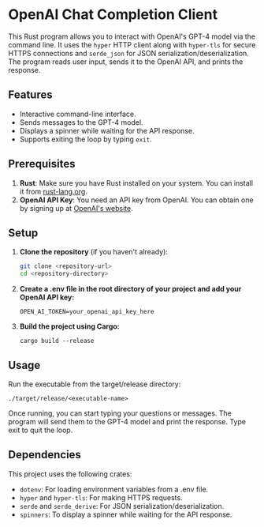 # OpenAI Chat Completion Client

This Rust program allows you to interact with OpenAI's GPT-4 model via the command line. It uses the `hyper` HTTP client along with `hyper-tls` for secure HTTPS connections and `serde_json` for JSON serialization/deserialization. The program reads user input, sends it to the OpenAI API, and prints the response.

## Features

- Interactive command-line interface.
- Sends messages to the GPT-4 model.
- Displays a spinner while waiting for the API response.
- Supports exiting the loop by typing `exit`.

## Prerequisites

1. **Rust**: Make sure you have Rust installed on your system. You can install it from [rust-lang.org](https://www.rust-lang.org/).
2. **OpenAI API Key**: You need an API key from OpenAI. You can obtain one by signing up at [OpenAI's website](https://beta.openai.com/signup).

## Setup

1. **Clone the repository** (if you haven't already):

   ```bash
   git clone <repository-url>
   cd <repository-directory>
2. **Create a .env file in the root directory of your project and add your OpenAI API key:**

   `OPEN_AI_TOKEN=your_openai_api_key_here`

3. **Build the project using Cargo:**

    `cargo build --release`

## Usage

Run the executable from the target/release directory:

  `./target/release/<executable-name>`

Once running, you can start typing your questions or messages. The program will send them to the GPT-4 model and print the response. Type exit to quit the loop.

## Dependencies
This project uses the following crates:

- `dotenv`: For loading environment variables from a .env file.
- `hyper` and `hyper-tls`: For making HTTPS requests.
- `serde` and `serde_derive`: For JSON serialization/deserialization.
- `spinners`: To display a spinner while waiting for the API response.
